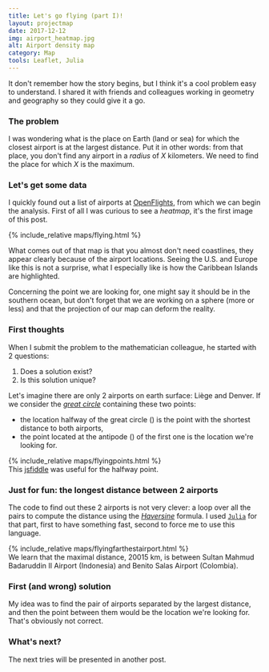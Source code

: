 ```yaml
---
title: Let's go flying (part I)!
layout: projectmap
date: 2017-12-12
img: airport_heatmap.jpg
alt: Airport density map
category: Map
tools: Leaflet, Julia
---
```


It don't remember how the story begins, but I think it's a cool problem easy to understand. I shared it with friends and colleagues working in geometry and geography so they could give it a go.

### The problem

I was wondering what is the place on Earth (land or sea) for which the closest
airport is at the largest distance.
Put it in other words: from that place, you don't find any airport in a *radius*
of *X* kilometers. We need to find the place for which *X* is the maximum.

### Let's get some data

I quickly found out a list of airports at [OpenFlights](https://openflights.org),
from which we can begin the analysis.
First of all I was curious to see a *heatmap*, it's the first image of this post.

{% include_relative maps/flying.html %}
<br>

What comes out of that map is that you almost don't need coastlines, they appear
clearly because of the airport locations. Seeing the U.S. and Europe like this is
not a surprise, what I especially like is how the Caribbean Islands are highlighted.

Concerning the point we are looking for, one might say it should be in the southern ocean, but
don't forget that we are working on a sphere (more or less) and that the projection
of our map can deform the reality.

### First thoughts

When I submit the problem to the mathematician colleague, he started with 2 questions:
1. Does a solution exist?
2. Is this solution unique?

Let's imagine there are only 2 airports on earth surface: Liège and Denver. If we consider the [*great circle*](http://mathworld.wolfram.com/GreatCircle.html) containing these two points:
* the location halfway of the great circle (<i class="fa fa-check-square-o" aria-hidden="true"></i>) is the point with the shortest distance to both airports,
* the point located at the antipode (<i class="fa fa-star-o" aria-hidden="true"></i>)
of the first one is the location we're looking for.

{% include_relative maps/flyingpoints.html %}
<br>
This [jsfiddle](http://jsfiddle.net/h1r3yagb/2/) was useful for the halfway point.

### Just for fun: the longest distance between 2 airports

The code to find out these 2 airports is not very clever: a loop over all the pairs
to compute the distance using the [*Haversine*](https://rosettacode.org/wiki/Haversine_formula) formula. I used [`Julia`](http://julialang.org/) for that part, first to
have something fast, second to force me to use this language.

{% include_relative maps/flyingfarthestairport.html %}
<br>
We learn that the maximal distance, 20015 km, is between Sultan Mahmud Badaruddin II Airport (Indonesia) and Benito Salas Airport (Colombia).

### First (and wrong) solution

My idea was to find the pair of airports separated by the largest distance, and then
the point between them would be the location we're looking for.
That's obviously not correct.

### What's next?

The next tries will be presented in another post.
